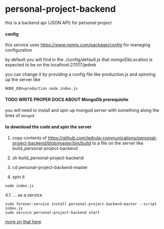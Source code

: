# personal-project-backend
this is a backend api (JSON API) for personal project


#### config
this service uses https://www.npmjs.com/package/config for managing configuration

by default you will find in the ./config/default.js that mongoDbLocation is expected to be on the localhost:27017/jedrek

you can change it by providing a config file like production.js and spinning up the server like 
```
NODE_ENV=production node index.js 
```

#### TODO WRITE PROPER DOCS ABOUT MongoDb prerequisite
you will need to install and spin up mongod server with something along the lines of `mongod`

#### to download the code and spin the server

1. copy contents of https://github.com/jedrula-communications/personal-project-backend/blob/master/bin/build to a file on the server like build_personal-project-backend

2. sh build_personal-project-backend

3. cd personal-project-backend-master

4. spin it
```
node index.js
```

4.1. ... as a service
```
sudo forever-service install personal-project-backend-master --script index.js
sudo service personal-project-backend start
```

[more on that here](http://jedrula-app.surge.sh/post/e58f4fd4-bda4-4a1d-801b-d68cc255a63f)

